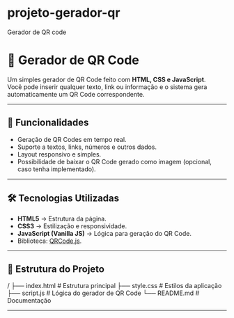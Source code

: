 # projeto-gerador-qr
Gerador de QR code

# 📱 Gerador de QR Code

Um simples gerador de QR Code feito com **HTML, CSS e JavaScript**.  
Você pode inserir qualquer texto, link ou informação e o sistema gera automaticamente um QR Code correspondente.

---

## 🚀 Funcionalidades
- Geração de QR Codes em tempo real.
- Suporte a textos, links, números e outros dados.
- Layout responsivo e simples.
- Possibilidade de baixar o QR Code gerado como imagem (opcional, caso tenha implementado).

---

## 🛠️ Tecnologias Utilizadas
- **HTML5** → Estrutura da página.  
- **CSS3** → Estilização e responsividade.  
- **JavaScript (Vanilla JS)** → Lógica para geração do QR Code.  
- Biblioteca: [QRCode.js](https://github.com/davidshimjs/qrcodejs).

---

## 📂 Estrutura do Projeto
/
├── index.html # Estrutura principal
├── style.css # Estilos da aplicação
├── script.js # Lógica do gerador de QR Code
└── README.md # Documentação


---



